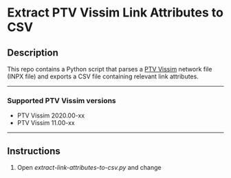 # Extract PTV Vissim Link Attributes to CSV

## Description

This repo contains a Python script that parses a [PTV Vissim](https://www.ptvgroup.com/en/solutions/products/ptv-vissim/) network file (INPX file) and exports a CSV file containing relevant link attributes.

---

### Supported PTV Vissim versions

- PTV Vissim 2020.00-xx
- PTV Vissim 11.00-xx

---

## Instructions

1. Open _extract-link-attributes-to-csv.py_ and change
